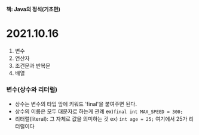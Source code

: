 #### 책: Java의 정석(기초편)

# 2021.10.16

1. 변수
2. 연산자
3. 조건문과 반복문
4. 배열

### 변수(상수와 리터럴)

* 상수는 변수의 타입 앞에 키워드 'final'을 붙여주면 된다.
* 상수의 이름은 모두 대문자로 하는게 관례 ex)```final int MAX_SPEED = 300;```
* 리터럴(literal): 그 자체로 값을 의미하는 것 ex) ```int age = 25;``` 여기에서 25가 리터럴이다

